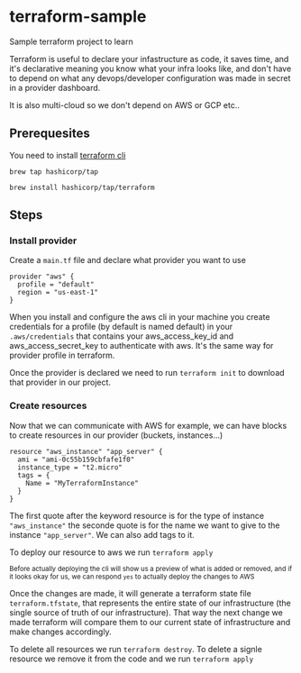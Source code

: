 # terraform-sample

Sample terraform project to learn

Terraform is useful to declare your infastructure as code, it saves time, and it's declarative meaning you know what your infra looks like, and don't have to depend on what any devops/developer configuration was made in secret in a provider dashboard.

It is also multi-cloud so we don't depend on AWS or GCP etc..

## Prerequesites

You need to install [terraform cli](https://developer.hashicorp.com/terraform/tutorials/aws-get-started/install-cli)

```
brew tap hashicorp/tap
```

```
brew install hashicorp/tap/terraform
```

## Steps

### Install provider
Create a `main.tf` file and declare what provider you want to use

```
provider "aws" {
  profile = "default"
  region = "us-east-1"
}
```

When you install and configure the aws cli in your machine you create credentials for a profile (by default is named default) in your `.aws/credentials` that contains your aws_access_key_id and aws_access_secret_key to authenticate with aws. It's the same way for provider profile in terraform.

Once the provider is declared we need to run `terraform init` to download that provider in our project.

### Create resources

Now that we can communicate with AWS for example, we can have blocks to create resources in our provider (buckets, instances...)

```
resource "aws_instance" "app_server" {
  ami = "ami-0c55b159cbfafe1f0"
  instance_type = "t2.micro"
  tags = {
    Name = "MyTerraformInstance"
  }
}
```

The first quote after the keyword resource is for the type of instance `"aws_instance"` the seconde quote is for the name we want to give to the instance `"app_server"`. We can also add tags to it.

To deploy our resource to aws we run `terraform apply`

<small>Before actually deploying the cli will show us a preview of what is added or removed, and if it looks okay for us, we can respond `yes` to actually deploy the changes to AWS</small>

Once the changes are made, it will generate a terraform state file `terraform.tfstate`, that represents the entire state of our infrastructure (the single source of truth of our infrastructure). That way the next change we made terraform will compare them to our current state of infrastructure and make changes accordingly.


To delete all resources we run `terraform destroy`. To delete a signle resource we remove it from the code and we run `terraform apply`